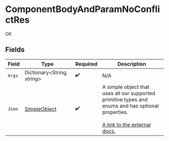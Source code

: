 # ComponentBodyAndParamNoConflictRes

OK


## Fields

| Field                                                                                                                                                          | Type                                                                                                                                                           | Required                                                                                                                                                       | Description                                                                                                                                                    |
| -------------------------------------------------------------------------------------------------------------------------------------------------------------- | -------------------------------------------------------------------------------------------------------------------------------------------------------------- | -------------------------------------------------------------------------------------------------------------------------------------------------------------- | -------------------------------------------------------------------------------------------------------------------------------------------------------------- |
| `Args`                                                                                                                                                         | Dictionary<String, *string*>                                                                                                                                   | :heavy_check_mark:                                                                                                                                             | N/A                                                                                                                                                            |
| `Json`                                                                                                                                                         | [SimpleObject](../../Models/Shared/SimpleObject.md)                                                                                                            | :heavy_check_mark:                                                                                                                                             | A simple object that uses all our supported primitive types and enums and has optional properties.<br/><br/>[A link to the external docs.](https://speakeasy.com/docs) |